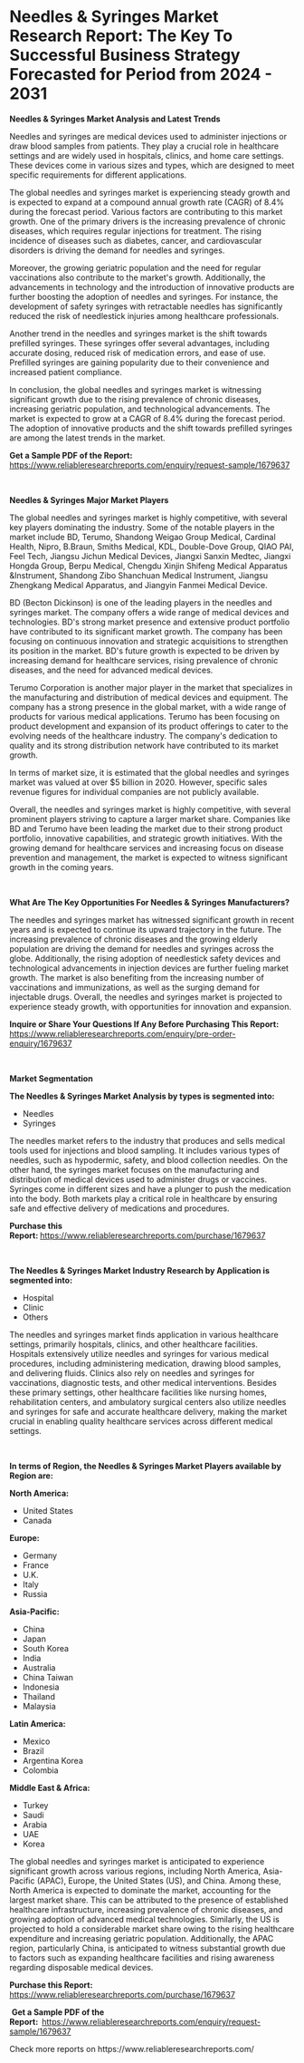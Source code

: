 <p><h1>Needles & Syringes Market Research Report: The Key To Successful Business Strategy Forecasted for Period from 2024 - 2031</h1></p><p><strong>Needles & Syringes Market Analysis and Latest Trends</strong></p>
<p><p>Needles and syringes are medical devices used to administer injections or draw blood samples from patients. They play a crucial role in healthcare settings and are widely used in hospitals, clinics, and home care settings. These devices come in various sizes and types, which are designed to meet specific requirements for different applications.</p><p>The global needles and syringes market is experiencing steady growth and is expected to expand at a compound annual growth rate (CAGR) of 8.4% during the forecast period. Various factors are contributing to this market growth. One of the primary drivers is the increasing prevalence of chronic diseases, which requires regular injections for treatment. The rising incidence of diseases such as diabetes, cancer, and cardiovascular disorders is driving the demand for needles and syringes.</p><p>Moreover, the growing geriatric population and the need for regular vaccinations also contribute to the market's growth. Additionally, the advancements in technology and the introduction of innovative products are further boosting the adoption of needles and syringes. For instance, the development of safety syringes with retractable needles has significantly reduced the risk of needlestick injuries among healthcare professionals.</p><p>Another trend in the needles and syringes market is the shift towards prefilled syringes. These syringes offer several advantages, including accurate dosing, reduced risk of medication errors, and ease of use. Prefilled syringes are gaining popularity due to their convenience and increased patient compliance.</p><p>In conclusion, the global needles and syringes market is witnessing significant growth due to the rising prevalence of chronic diseases, increasing geriatric population, and technological advancements. The market is expected to grow at a CAGR of 8.4% during the forecast period. The adoption of innovative products and the shift towards prefilled syringes are among the latest trends in the market.</p></p>
<p><strong>Get a Sample PDF of the Report:&nbsp;</strong> <a href="https://www.reliableresearchreports.com/enquiry/request-sample/1679637">https://www.reliableresearchreports.com/enquiry/request-sample/1679637</a></p>
<p>&nbsp;</p>
<p><strong>Needles & Syringes Major Market Players</strong></p>
<p><p>The global needles and syringes market is highly competitive, with several key players dominating the industry. Some of the notable players in the market include BD, Terumo, Shandong Weigao Group Medical, Cardinal Health, Nipro, B.Braun, Smiths Medical, KDL, Double-Dove Group, QIAO PAI, Feel Tech, Jiangsu Jichun Medical Devices, Jiangxi Sanxin Medtec, Jiangxi Hongda Group, Berpu Medical, Chengdu Xinjin Shifeng Medical Apparatus &Instrument, Shandong Zibo Shanchuan Medical Instrument, Jiangsu Zhengkang Medical Apparatus, and Jiangyin Fanmei Medical Device.</p><p>BD (Becton Dickinson) is one of the leading players in the needles and syringes market. The company offers a wide range of medical devices and technologies. BD's strong market presence and extensive product portfolio have contributed to its significant market growth. The company has been focusing on continuous innovation and strategic acquisitions to strengthen its position in the market. BD's future growth is expected to be driven by increasing demand for healthcare services, rising prevalence of chronic diseases, and the need for advanced medical devices.</p><p>Terumo Corporation is another major player in the market that specializes in the manufacturing and distribution of medical devices and equipment. The company has a strong presence in the global market, with a wide range of products for various medical applications. Terumo has been focusing on product development and expansion of its product offerings to cater to the evolving needs of the healthcare industry. The company's dedication to quality and its strong distribution network have contributed to its market growth.</p><p>In terms of market size, it is estimated that the global needles and syringes market was valued at over $5 billion in 2020. However, specific sales revenue figures for individual companies are not publicly available.</p><p>Overall, the needles and syringes market is highly competitive, with several prominent players striving to capture a larger market share. Companies like BD and Terumo have been leading the market due to their strong product portfolio, innovative capabilities, and strategic growth initiatives. With the growing demand for healthcare services and increasing focus on disease prevention and management, the market is expected to witness significant growth in the coming years.</p></p>
<p>&nbsp;</p>
<p><strong>What Are The Key Opportunities For Needles & Syringes Manufacturers?</strong></p>
<p><p>The needles and syringes market has witnessed significant growth in recent years and is expected to continue its upward trajectory in the future. The increasing prevalence of chronic diseases and the growing elderly population are driving the demand for needles and syringes across the globe. Additionally, the rising adoption of needlestick safety devices and technological advancements in injection devices are further fueling market growth. The market is also benefiting from the increasing number of vaccinations and immunizations, as well as the surging demand for injectable drugs. Overall, the needles and syringes market is projected to experience steady growth, with opportunities for innovation and expansion.</p></p>
<p><strong>Inquire or Share Your Questions If Any Before Purchasing This Report:</strong> <a href="https://www.reliableresearchreports.com/enquiry/pre-order-enquiry/1679637">https://www.reliableresearchreports.com/enquiry/pre-order-enquiry/1679637</a></p>
<p>&nbsp;</p>
<p><strong>Market Segmentation</strong></p>
<p><strong>The Needles & Syringes Market Analysis by types is segmented into:</strong></p>
<p><ul><li>Needles</li><li>Syringes</li></ul></p>
<p><p>The needles market refers to the industry that produces and sells medical tools used for injections and blood sampling. It includes various types of needles, such as hypodermic, safety, and blood collection needles. On the other hand, the syringes market focuses on the manufacturing and distribution of medical devices used to administer drugs or vaccines. Syringes come in different sizes and have a plunger to push the medication into the body. Both markets play a critical role in healthcare by ensuring safe and effective delivery of medications and procedures.</p></p>
<p><strong>Purchase this Report:&nbsp;</strong><a href="https://www.reliableresearchreports.com/purchase/1679637">https://www.reliableresearchreports.com/purchase/1679637</a></p>
<p>&nbsp;</p>
<p><strong>The Needles & Syringes Market Industry Research by Application is segmented into:</strong></p>
<p><ul><li>Hospital</li><li>Clinic</li><li>Others</li></ul></p>
<p><p>The needles and syringes market finds application in various healthcare settings, primarily hospitals, clinics, and other healthcare facilities. Hospitals extensively utilize needles and syringes for various medical procedures, including administering medication, drawing blood samples, and delivering fluids. Clinics also rely on needles and syringes for vaccinations, diagnostic tests, and other medical interventions. Besides these primary settings, other healthcare facilities like nursing homes, rehabilitation centers, and ambulatory surgical centers also utilize needles and syringes for safe and accurate healthcare delivery, making the market crucial in enabling quality healthcare services across different medical settings.</p></p>
<p>&nbsp;</p>
<p><strong>In terms of Region, the Needles & Syringes Market Players available by Region are:</strong></p>
<p>
    <p> <strong> North America: </strong>
        <ul>
            <li>United States</li>
            <li>Canada</li>
        </ul>
        </p> 
    <p> <strong> Europe: </strong>
        <ul>
            <li>Germany</li>
            <li>France</li>
            <li>U.K.</li>
            <li>Italy</li>
            <li>Russia</li>
        </ul>
        </p> 
    <p> <strong> Asia-Pacific: </strong>
        <ul>
            <li>China</li>
            <li>Japan</li>
            <li>South Korea</li>
            <li>India</li>
            <li>Australia</li>
            <li>China Taiwan</li>
            <li>Indonesia</li>
            <li>Thailand</li>
            <li>Malaysia</li>
        </ul>
        </p> 
    <p> <strong> Latin America: </strong>
        <ul>
            <li>Mexico</li>
            <li>Brazil</li>
            <li>Argentina Korea</li>
            <li>Colombia</li>
        </ul>
        </p> 
    <p> <strong> Middle East & Africa: </strong>
        <ul>
            <li>Turkey</li>
            <li>Saudi</li>
            <li>Arabia</li>
            <li>UAE</li>
            <li>Korea</li>
        </ul>
    </p>
    </p>
<p><p>The global needles and syringes market is anticipated to experience significant growth across various regions, including North America, Asia-Pacific (APAC), Europe, the United States (US), and China. Among these, North America is expected to dominate the market, accounting for the largest market share. This can be attributed to the presence of established healthcare infrastructure, increasing prevalence of chronic diseases, and growing adoption of advanced medical technologies. Similarly, the US is projected to hold a considerable market share owing to the rising healthcare expenditure and increasing geriatric population. Additionally, the APAC region, particularly China, is anticipated to witness substantial growth due to factors such as expanding healthcare facilities and rising awareness regarding disposable medical devices.</p></p>
<p><strong>Purchase this Report: </strong><a href="https://www.reliableresearchreports.com/purchase/1679637">https://www.reliableresearchreports.com/purchase/1679637</a></p>
<p>&nbsp;<strong>Get a Sample PDF of the Report:&nbsp;&nbsp;</strong><a href="https://www.reliableresearchreports.com/enquiry/request-sample/1679637">https://www.reliableresearchreports.com/enquiry/request-sample/1679637</a></p>
<p><strong></strong></p>
<p>Check more reports on https://www.reliableresearchreports.com/</p>